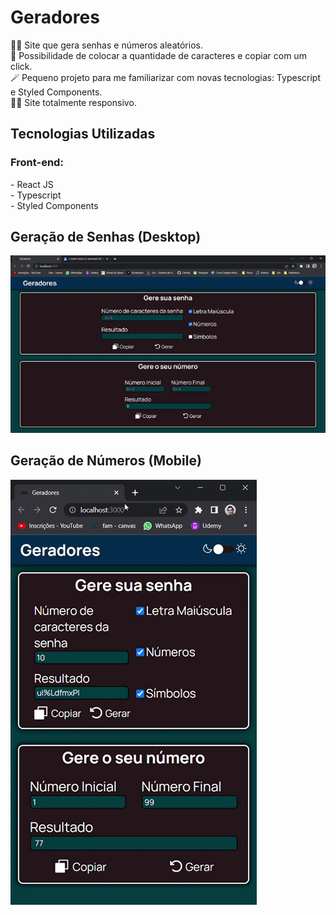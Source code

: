 <h1>Geradores</h1>
👨‍💻 Site que gera senhas e números aleatórios.<br>
🔢 Possibilidade de colocar a quantidade de caracteres e copiar com um click.<br>
🪄 Pequeno projeto para me familiarizar com novas tecnologias: Typescript e Styled Components.<br>
🤏🏽 Site totalmente responsivo.

<h2>Tecnologias Utilizadas</h2>
    <h3>Front-end:</h3>
    - React JS <br>
    - Typescript <br>
    - Styled Components<br>
    
<h2>Geração de Senhas (Desktop)</h2>  
<img src ="for_readme/desktop.gif">

<h2>Geração de Números (Mobile)</h2>  
<img src ="for_readme/mobile.gif">
